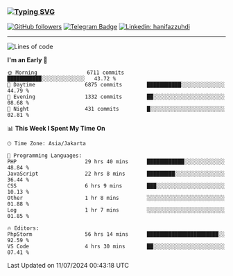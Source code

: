 ### [![Typing SVG](https://readme-typing-svg.herokuapp.com?font=lato&size=22&lines=Hi+There+👋)](https://git.io/typing-svg) 

[![GitHub followers](https://img.shields.io/github/followers/hanifazzuhdi?label=Follow&style=social)](https://github.com/hanifazzuhdi/?tab=follow) 
[![Telegram Badge](https://img.shields.io/badge/-hanif0198-blue?style=social&logo=telegram&link=https://www.t.me/hanif0198/)](https://www.t.me/hanif0198/) 
[![Linkedin: hanifazzuhdi](https://img.shields.io/badge/-hanifazzuhdi-blue?style=flat-square&logo=Linkedin&logoColor=white&link=https://www.linkedin.com/in/hanif-az-zuhdi-69688019b/)](https://www.linkedin.com/in/hanif-az-zuhdi-69688019b/) 

<hr/>

<!--START_SECTION:waka-->
![Lines of code](https://img.shields.io/badge/From%20Hello%20World%20I%27ve%20Written-59.6%20million%20lines%20of%20code-blue)

**I'm an Early 🐤** 

```text
🌞 Morning                6711 commits        ███████████░░░░░░░░░░░░░░   43.72 % 
🌆 Daytime                6875 commits        ███████████░░░░░░░░░░░░░░   44.79 % 
🌃 Evening                1332 commits        ██░░░░░░░░░░░░░░░░░░░░░░░   08.68 % 
🌙 Night                  431 commits         █░░░░░░░░░░░░░░░░░░░░░░░░   02.81 % 
```


📊 **This Week I Spent My Time On** 

```text
🕑︎ Time Zone: Asia/Jakarta

💬 Programming Languages: 
PHP                      29 hrs 40 mins      ████████████░░░░░░░░░░░░░   48.84 % 
JavaScript               22 hrs 8 mins       █████████░░░░░░░░░░░░░░░░   36.44 % 
CSS                      6 hrs 9 mins        ███░░░░░░░░░░░░░░░░░░░░░░   10.13 % 
Other                    1 hr 8 mins         ░░░░░░░░░░░░░░░░░░░░░░░░░   01.88 % 
Log                      1 hr 7 mins         ░░░░░░░░░░░░░░░░░░░░░░░░░   01.85 % 

🔥 Editors: 
PhpStorm                 56 hrs 14 mins      ███████████████████████░░   92.59 % 
VS Code                  4 hrs 30 mins       ██░░░░░░░░░░░░░░░░░░░░░░░   07.41 % 
```


 Last Updated on 11/07/2024 00:43:18 UTC
<!--END_SECTION:waka-->
